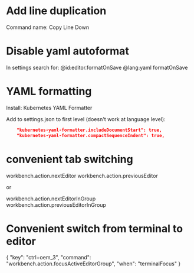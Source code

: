 
# Add line duplication

Command name: Copy Line Down

# Disable yaml autoformat

In settings search for:
@id:editor.formatOnSave @lang:yaml formatOnSave

# YAML formatting

Install: Kubernetes YAML Formatter

Add to settings.json to first level (doesn't work at language level):
```json
    "kubernetes-yaml-formatter.includeDocumentStart": true,
    "kubernetes-yaml-formatter.compactSequenceIndent": true,
```

# convenient tab switching

workbench.action.nextEditor
workbench.action.previousEditor

or

workbench.action.nextEditorInGroup
workbench.action.previousEditorInGroup

# Convenient switch from terminal to editor

{
  "key": "ctrl+oem_3",
  "command": "workbench.action.focusActiveEditorGroup",
  "when": "terminalFocus"
}

